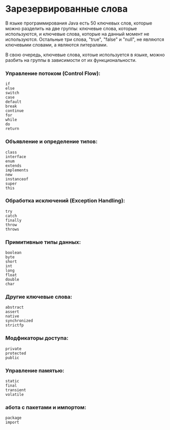 # Зарезервированные слова
В языке программирования Java есть 50 ключевых слов, которые можно разделить на две группы: ключевые слова, которые используются, и ключевые слова, которые на данный момент не используются. Остальные три слова, "true", "false" и "null", не являются ключевыми словами, а являются литералами.

В свою очередь, ключевые слова, котоые используется в языке, можно разбить на группы в зависимости от их функциональности.

### Управление потоком (Control Flow):

    if
    else
    switch
    case
    default
    break
    continue
    for
    while
    do
    return


### Объявление и определение типов:

    class
    interface
    enum
    extends
    implements
    new
    instanceof
    super
    this

### Обработка исключений (Exception Handling):

    try
    catch
    finally
    throw
    throws

### Примитивные типы данных:
    
    boolean
    byte
    short
    int
    long
    float
    double
    char


### Другие ключевые слова:

    abstract
    assert
    native
    synchronized
    strictfp

### Модфикаторы доступа:
    
    private
    protected
    public

### Управление памятью:

    static
    final
    transient
    volatile

### абота с пакетами и импортом:
    
    package
    import